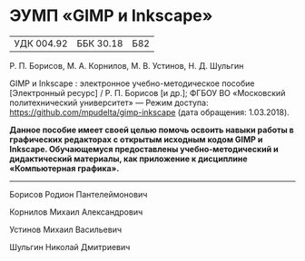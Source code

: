 # ЭУМП «GIMP и Inkscape»

||||
|-|-|-|
| УДК 004.92 | ББК 30.18 | Б82 |

Р. П. Борисов, М. А. Корнилов, М. В. Устинов, Н. Д. Шульгин

GIMP и Inkscape : электронное учебно-методическое пособие [Электронный ресурс] / Р. П. Борисов [и др.]; ФГБОУ ВО «Московский политехнический университет» ― Режим доступа: https://github.com/mpudelta/gimp-inkscape (дата обращения: 1.03.2018).

__Данное пособие имеет своей целью помочь освоить навыки работы в графических редакторах с открытым исходным кодом GIMP и Inkscape. Обучающемуся предоставлены учебно-методический и дидактический материалы, как приложение к дисциплине «Компьютерная графика».__

---

Борисов Родион Пантелеймонович

Корнилов Михаил Александрович

Устинов Михаил Васильевич

Шульгин Николай Дмитриевич